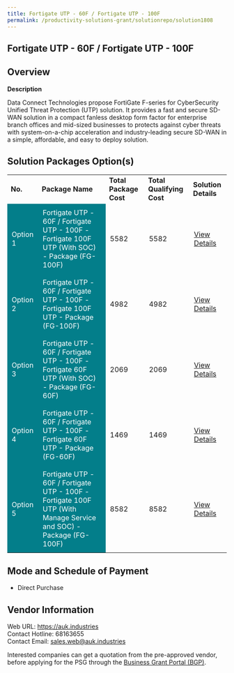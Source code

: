 ```yaml
---
title: Fortigate UTP - 60F / Fortigate UTP - 100F
permalink: /productivity-solutions-grant/solutionrepo/solution1808
---
```


## Fortigate UTP - 60F / Fortigate UTP - 100F

## Overview

**Description**

Data Connect Technologies propose FortiGate F-series for CyberSecurity Unified Threat Protection (UTP) solution. It provides a fast and secure SD-WAN solution in a compact fanless desktop form factor for enterprise branch offices and mid-sized businesses to protects against cyber threats with system-on-a-chip acceleration and industry-leading secure SD-WAN in a simple, affordable, and easy to deploy solution.

## Solution Packages Option(s)

<table>
<tr>
<td><b>No.</b></td>
<td><b>Package Name</b></td>
<td><b>Total Package Cost</b></td>
<td><b>Total Qualifying Cost</b></td>
<td><b>Solution Details</b></td>
</tr>
<tr>
<td style='padding: 10px; background-color: #037E8A; color: #FFFFFF;'>Option 1</td>
<td style='padding: 10px; background-color: #037E8A; color: #FFFFFF;'>Fortigate UTP - 60F / Fortigate UTP - 100F - Fortigate 100F UTP (With SOC) - Package (FG-100F)</td>
<td style='padding: 10px;'>5582</td>
<td style='padding: 10px;'>5582</td>
<td style='padding: 10px;'><a href='https://www.gobusiness.gov.sg/images/psg/Desensitised_Data_Connect_20200540_Annex_3_Part_1.pdf' target='_blank'>View Details</a></td>
</tr>
<tr>
<td style='padding: 10px; background-color: #037E8A; color: #FFFFFF;'>Option 2</td>
<td style='padding: 10px; background-color: #037E8A; color: #FFFFFF;'>Fortigate UTP - 60F / Fortigate UTP - 100F - Fortigate 100F UTP - Package (FG-100F)</td>
<td style='padding: 10px;'>4982</td>
<td style='padding: 10px;'>4982</td>
<td style='padding: 10px;'><a href='https://www.gobusiness.gov.sg/images/psg/Desensitised_Data_Connect_20200540_Annex_3_Part_2.pdf' target='_blank'>View Details</a></td>
</tr>
<tr>
<td style='padding: 10px; background-color: #037E8A; color: #FFFFFF;'>Option 3</td>
<td style='padding: 10px; background-color: #037E8A; color: #FFFFFF;'>Fortigate UTP - 60F / Fortigate UTP - 100F - Fortigate 60F UTP (With SOC) - Package (FG-60F)</td>
<td style='padding: 10px;'>2069</td>
<td style='padding: 10px;'>2069</td>
<td style='padding: 10px;'><a href='https://www.gobusiness.gov.sg/images/psg/Desensitised_Data_Connect_20200540_Annex_3_Part_3.pdf' target='_blank'>View Details</a></td>
</tr>
<tr>
<td style='padding: 10px; background-color: #037E8A; color: #FFFFFF;'>Option 4</td>
<td style='padding: 10px; background-color: #037E8A; color: #FFFFFF;'>Fortigate UTP - 60F / Fortigate UTP - 100F - Fortigate 60F UTP - Package (FG-60F)</td>
<td style='padding: 10px;'>1469</td>
<td style='padding: 10px;'>1469</td>
<td style='padding: 10px;'><a href='https://www.gobusiness.gov.sg/images/psg/Desensitised_Data_Connect_20200540_Annex_3_Part_4.pdf' target='_blank'>View Details</a></td>
</tr>
<tr>
<td style='padding: 10px; background-color: #037E8A; color: #FFFFFF;'>Option 5</td>
<td style='padding: 10px; background-color: #037E8A; color: #FFFFFF;'>Fortigate UTP - 60F / Fortigate UTP - 100F - Fortigate 100F UTP (With Manage Service and SOC) - Package (FG-100F)</td>
<td style='padding: 10px;'>8582</td>
<td style='padding: 10px;'>8582</td>
<td style='padding: 10px;'><a href='https://www.gobusiness.gov.sg/images/psg/Desensitised_Data_Connect_20200540_Annex_3_Part_5.pdf' target='_blank'>View Details</a></td>
</tr>
</table>

## Mode and Schedule of Payment

 - Direct Purchase

## Vendor Information

 Web URL: https://auk.industries <br>Contact Hotline: 68163655 <br>Contact Email: sales.web@auk.industries <br>

Interested companies can get a quotation from the pre-approved vendor, before applying for the PSG through the <a href='https://www.businessgrants.gov.sg/' target='_blank' rel='noopener'>Business Grant Portal (BGP)</a>.

<script src="/jquery/resize-tables.js"></script>
